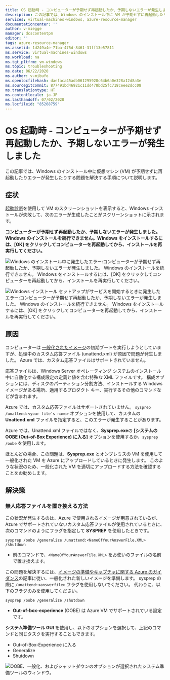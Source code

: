 ```yaml
---
title: OS 起動時 - コンピューターが予期せず再起動したか、予期しないエラーが発生しました
description: この記事では、Windows のインストール中に VM が予期せずに再起動したりエラーが発生したりする問題を解決する手順について説明します。
services: virtual-machines-windows, azure-resource-manager
documentationcenter: ''
author: v-miegge
manager: dcscontentpm
editor: ''
tags: azure-resource-manager
ms.assetid: 1d249a4e-71ba-475d-8461-31ff13e57811
ms.service: virtual-machines-windows
ms.workload: na
ms.tgt_pltfrm: vm-windows
ms.topic: troubleshooting
ms.date: 06/22/2020
ms.author: v-mibufo
ms.openlocfilehash: daefaca45adb061295928c64b6a0e328a12d8a3e
ms.sourcegitcommit: 877491bd46921c11dd478bd25fc718ceee2dcc08
ms.translationtype: HT
ms.contentlocale: ja-JP
ms.lasthandoff: 07/02/2020
ms.locfileid: "85268759"
---
```

# <a name="os-start-up--computer-restarted-unexpectedly-or-encountered-an-unexpected-error"></a>OS 起動時 - コンピューターが予期せず再起動したか、予期しないエラーが発生しました

この記事では、Windows のインストール中に仮想マシン (VM) が予期せずに再起動したりエラーが発生したりする問題を解決する手順について説明します。

## <a name="symptom"></a>症状

[起動診断](https://docs.microsoft.com/azure/virtual-machines/troubleshooting/boot-diagnostics)を使用して VM のスクリーンショットを表示すると、Windows インストールが失敗して、次のエラーが生成したことがスクリーンショットに示されます。

**コンピューターが予期せず再起動したか、予期しないエラーが発生しました。Windows のインストールを続行できません。Windows をインストールするには、[OK] をクリックしてコンピューターを再起動してから、インストールを再実行してください。**

![Windows のインストール中に発生したエラー:コンピューターが予期せず再起動したか、予期しないエラーが発生しました。 Windows のインストールを続行できません。 Windows をインストールするには、[OK] をクリックしてコンピューターを再起動してから、インストールを再実行してください。](./media/unexpected-restart-error-during-vm-boot/1.png)
 
![Windows インストール セットアップがサービスを開始するときに発生したエラー:コンピューターが予期せず再起動したか、予期しないエラーが発生しました。 Windows のインストールを続行できません。 Windows をインストールするには、[OK] をクリックしてコンピューターを再起動してから、インストールを再実行してください。](./media/unexpected-restart-error-during-vm-boot/2.png)

## <a name="cause"></a>原因

コンピューターは [一般化されたイメージ](https://docs.microsoft.com/windows-hardware/manufacture/desktop/sysprep--generalize--a-windows-installation)の初期ブートを実行しようとしていますが、処理中のカスタム応答ファイル (unattend.xml) が原因で問題が発生しました。 Azure では、カスタム応答ファイルはサポートされていません。 

応答ファイルは、Windows Server オペレーティング システムのインストール中に自動化する構成設定の定義と値を含む特殊な XML ファイルです。 構成オプションには、ディスクのパーティション分割方法、インストールする Windows イメージがある場所、適用するプロダクト キー、実行するその他のコマンドなどが含まれます。

Azure では、カスタム応答ファイルはサポートされていません。 `sysprep /unattend:<your file’s name>` オプションを使用して、カスタムの **Unattend.xml** ファイルを指定すると、このエラーが発生することがあります。

Azure では、Unattend.xml ファイルではなく、**Sysprep.exe**の **[システムの OOBE (Out-of-Box Experience) に入る]** オプションを使用するか、`sysprep /oobe` を使用します。

ほとんどの場合、この問題は、**Sysprep.exe** とオンプレミスの VM を使用して一般化された VM を Azure にアップロードしているときに発生します。 このような状況のため、一般化された VM を適切にアップロードする方法を確認することをお勧めします。

## <a name="solution"></a>解決策

### <a name="replace-unattended-answer-file-option"></a>無人応答ファイルを置き換える方法

この状況が発生するのは、Azure で使用されるイメージが用意されているが、Azure でサポートされていないカスタム応答ファイルが使用されているときに、次のコマンドのようにフラグを指定して **SYSPREP** を使用したときです。

`sysprep /oobe /generalize /unattend:<NameOfYourAnswerFile.XML> /shutdown`

- 前のコマンドで、`<NameOfYourAnswerFile.XML>` をお使いのファイルの名前で置き換えます。

この問題を解決するには、[イメージの準備やキャプチャに関する Azure のガイダンス](https://docs.microsoft.com/azure/virtual-machines/windows/upload-generalized-managed)の記事に従い、一般化された新しいイメージを準備します。 sysprep の際に `/unattend:<answerfile>` フラグを使用しないでください。 代わりに、以下のフラグのみを使用してください。

`sysprep /oobe /generalize /shutdown`

- **Out-of-box-experience** (OOBE) は Azure VM でサポートされている設定です。

**システム準備ツール GUI** を使用し、以下のオプションを選択して、上記のコマンドと同じタスクを実行することもできます。

- Out-of-Box-Experience に入る
- Generalize
- Shutdown
 
![OOBE、一般化、およびシャットダウンのオプションが選択されたシステム準備ツールのウィンドウ。](./media/unexpected-restart-error-during-vm-boot/3.png)
